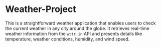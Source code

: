 # Weather-Project
This is a straightforward weather application that enables users to check the current weather in any city around the globe. It retrieves real-time weather information from the `wttr.in` API and presents details like temperature, weather conditions, humidity, and wind speed.
